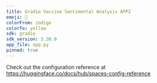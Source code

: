 ```yaml
---
title: Gradio Vaccine Sentimental Analysis APP2
emoji: 🐠
colorFrom: indigo
colorTo: yellow
sdk: gradio
sdk_version: 3.38.0
app_file: app.py
pinned: true
---
```


Check out the configuration reference at https://huggingface.co/docs/hub/spaces-config-reference

